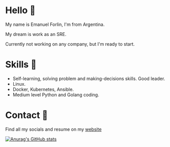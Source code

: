 # Hello 👋
My name is Emanuel Forlin, I'm from Argentina.

My dream is work as an SRE.

Currently not working on any company, but I'm ready to start.

# Skills 🏹

* Self-learning, solving problem and making-decisions skills. Good leader.
* Linux.
* Docker, Kubernetes, Ansible.
* Medium level Python and Golang coding.

# Contact 🤙

Find all my socials and resume on my [website](bit.ly/emaaForlin) 


[![Anurag's GitHub stats](https://github-readme-stats.vercel.app/api?username=emaaForlin)](https://github.com/anuraghazra/github-readme-stats)
